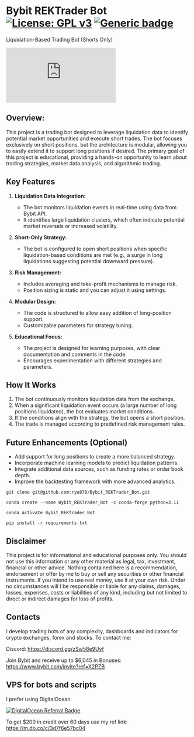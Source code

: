 # Bybit REKTrader Bot [![License: GPL v3](https://img.shields.io/badge/License-GPLv3-blue.svg)](https://aadresearch.xyz) [![Generic badge](https://img.shields.io/badge/Python-3.8+-<COLOR>.svg)](https://aadresearch.xyz) 
Liquidation-Based Trading Bot (Shorts Only)

[![Latest release](https://badgen.net/github/release/Naereen/Strapdown.js)](https://aadresearch.xyz)

## Overview:
This project is a trading bot designed to leverage liquidation data to identify potential market opportunities and execute short trades. The bot focuses exclusively on short positions, but the architecture is modular, allowing you to easily extend it to support long positions if desired. The primary goal of this project is educational, providing a hands-on opportunity to learn about trading strategies, market data analysis, and algorithmic trading.

## Key Features
1. **Liquidation Data Integration:**
   - The bot monitors liquidation events in real-time using data from Bybit API.
   - It identifies large liquidation clusters, which often indicate potential market reversals or increased volatility.

2. **Short-Only Strategy:**
   - The bot is configured to open short positions when specific liquidation-based conditions are met (e.g., a surge in long liquidations suggesting potential downward pressure).

3. **Risk Management:**
   - Includes averaging and take-profit mechanisms to manage risk.
   - Position sizing is static and you can adjust it using settings.

4. **Modular Design:**
   - The code is structured to allow easy addition of long-position support.
   - Customizable parameters for strategy tuning.

5. **Educational Focus:**
   - The project is designed for learning purposes, with clear documentation and comments in the code.
   - Encourages experimentation with different strategies and parameters.


## How It Works
1. The bot continuously monitors liquidation data from the exchange.
2. When a significant liquidation event occurs (a large number of long positions liquidated), the bot evaluates market conditions.
3. If the conditions align with the strategy, the bot opens a short position.
4. The trade is managed according to predefined risk management rules.

## Future Enhancements (Optional)
- Add support for long positions to create a more balanced strategy.
- Incorporate machine learning models to predict liquidation patterns.
- Integrate additional data sources, such as funding rates or order book depth.
- Improve the backtesting framework with more advanced analytics.


```
git clone git@github.com:ryu878/Bybit_REKTrader_Bot.git

conda create --name Bybit_REKTrader_Bot -c conda-forge python=3.11

conda activate Bybit_REKTrader_Bot

pip install -r requirements.txt
```
## Disclaimer
This project is for informational and educational purposes only. You should not use this information or any other material as legal, tax, investment, financial or other advice. Nothing contained here is a recommendation, endorsement or offer by me to buy or sell any securities or other financial instruments. If you intend to use real money, use it at your own risk. Under no circumstances will I be responsible or liable for any claims, damages, losses, expenses, costs or liabilities of any kind, including but not limited to direct or indirect damages for loss of profits.

## Contacts
I develop trading bots of any complexity, dashboards and indicators for crypto exchanges, forex and stocks.
To contact me:

Discord: https://discord.gg/zSw58e9Uvf

Join Bybit and receive up to $6,045 in Bonuses: https://www.bybit.com/invite?ref=X2PZB

## VPS for bots and scripts
I prefer using DigitalOcean.
  
[![DigitalOcean Referral Badge](https://web-platforms.sfo2.digitaloceanspaces.com/WWW/Badge%202.svg)](https://www.digitalocean.com/?refcode=3d7f6e57bc04&utm_campaign=Referral_Invite&utm_medium=Referral_Program&utm_source=badge)
  
To get $200 in credit over 60 days use my ref link: https://m.do.co/c/3d7f6e57bc04
